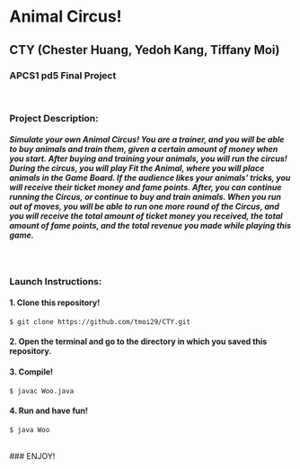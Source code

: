 # Animal Circus!
## CTY (Chester Huang, Yedoh Kang, Tiffany Moi)
### APCS1 pd5 Final Project

<br /> 

### Project Description:
##### Simulate your own Animal Circus! You are a trainer, and you will be able to buy animals and train them, given a certain amount of money when you start. After buying and training your animals, you will run the circus! During the circus, you will play Fit the Animal, where you will place animals in the Game Board. If the audience likes your animals' tricks, you will receive their ticket money and fame points. After, you can continue running the Circus, or continue to buy and train animals. When you run out of moves, you will be able to run one more round of the Circus, and you will receive the total amount of ticket money you received, the total amount of fame points, and the total revenue you made while playing this game.

<br />

### Launch Instructions:
#### 1. Clone this repository! 
```
$ git clone https://github.com/tmoi29/CTY.git
```

#### 2. Open the terminal and go to the directory in which you saved this repository.
#### 3. Compile!
```
$ javac Woo.java
```
#### 4. Run and have fun!
```
$ java Woo
``` 

<br /> 
### ENJOY!

